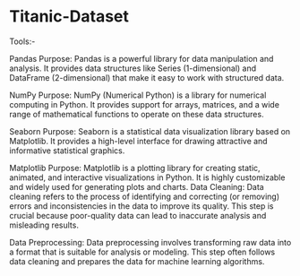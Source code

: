 # Titanic-Dataset
Tools:-

Pandas Purpose: 
Pandas is a powerful library for data manipulation and analysis. It provides data structures like Series (1-dimensional) and DataFrame (2-dimensional) that make it easy to work with structured data.

NumPy Purpose: 
NumPy (Numerical Python) is a library for numerical computing in Python. It provides support for arrays, matrices, and a wide range of mathematical functions to operate on these data structures.

Seaborn Purpose: 
Seaborn is a statistical data visualization library based on Matplotlib. It provides a high-level interface for drawing attractive and informative statistical graphics.

Matplotlib Purpose: 
Matplotlib is a plotting library for creating static, animated, and interactive visualizations in Python. It is highly customizable and widely used for generating plots and charts.
Data Cleaning:
Data cleaning refers to the process of identifying and correcting (or removing) errors and inconsistencies in the data to improve its quality. This step is crucial because poor-quality data can lead to inaccurate analysis and misleading results.

Data Preprocessing:
Data preprocessing involves transforming raw data into a format that is suitable for analysis or modeling. This step often follows data cleaning and prepares the data for machine learning algorithms.
